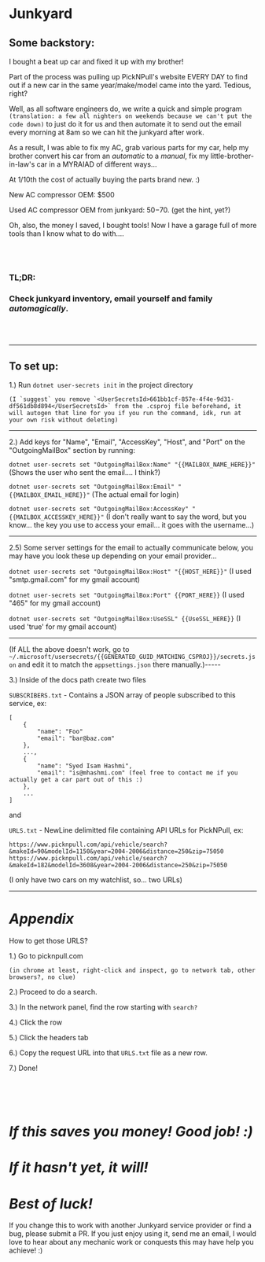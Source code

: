 # Junkyard
## Some backstory:
I bought a beat up car and fixed it up with my brother!

Part of the process was pulling up PickNPull's website EVERY DAY to find out if a new car in the same year/make/model came into the yard. Tedious, right?

Well, as all software engineers do, we write a quick and simple program `(translation: a few all nighters on weekends because we can't put the code down)` to just do it for us and then automate it to send out the email every morning at 8am so we can hit the junkyard after work.

As a result, I was able to fix my AC, grab various parts for my car, help my brother convert his car from an *automatic* to a *manual*, fix my little-brother-in-law's car in a MYRAIAD of different ways...

At 1/10th the cost of actually buying the parts brand new. :)

New AC compressor OEM: $500

Used AC compressor OEM from junkyard: $50-$70. (get the hint, yet?)

Oh, also, the money I saved, I bought tools! Now I have a garage full of more tools than I know what to do with....

</br>
</br>

### <b>TL;DR</b>: 
### Check junkyard inventory, email yourself and family *_automagically_*.
</br>
</br>

---

## To set up:
1.) Run `dotnet user-secrets init` in the project directory 

```
(I `suggest` you remove `<UserSecretsId>661bb1cf-857e-4f4e-9d31-df561db8d894</UserSecretsId>` from the .csproj file beforehand, it will autogen that line for you if you run the command, idk, run at your own risk without deleting)
```

-----

2.) Add keys for "Name", "Email", "AccessKey", "Host", and "Port" on the "OutgoingMailBox" section by running:

`dotnet user-secrets set "OutgoingMailBox:Name" "{{MAILBOX_NAME_HERE}}"` (Shows the user who sent the email.... I think?)

`dotnet user-secrets set "OutgoingMailBox:Email" "{{MAILBOX_EMAIL_HERE}}"` (The actual email for login)

`dotnet user-secrets set "OutgoingMailBox:AccessKey" "{{MAILBOX_ACCESSKEY_HERE}}"` (I don't really want to say the word, but you know... the key you use to access your email... it goes with the username...)

---
2.5) Some server settings for the email to actually communicate below, you may have you look these up depending on your email provider...

`dotnet user-secrets set "OutgoingMailBox:Host" "{{HOST_HERE}}"` (I used "smtp.gmail.com" for my gmail account)

`dotnet user-secrets set "OutgoingMailBox:Port" {{PORT_HERE}}` (I used "465" for my gmail account)

`dotnet user-secrets set "OutgoingMailBox:UseSSL" {{UseSSL_HERE}}` (I used 'true' for my gmail account)

-----

(If ALL the above doesn't work, go to `~/.microsoft/usersecrets/{{GENERATED_GUID_MATCHING_CSPROJ}}/secrets.json` and edit it to match the `appsettings.json` there manually.)-----

3.) Inside of the docs path create two files

`SUBSCRIBERS.txt` - Contains a JSON array of people subscribed to this service, ex:
```
[
    {
        "name": "Foo"
        "email": "bar@baz.com"
    },
    ...,
    {
        "name": "Syed Isam Hashmi",
        "email": "is@mhashmi.com" (feel free to contact me if you actually get a car part out of this :)
    },
    ...
]
```

and 

`URLS.txt` - NewLine delimitted file containing API URLs for PickNPull, ex:
```
https://www.picknpull.com/api/vehicle/search?&makeId=90&modelId=1150&year=2004-2006&distance=250&zip=75050
https://www.picknpull.com/api/vehicle/search?&makeId=182&modelId=3608&year=2004-2006&distance=250&zip=75050
```
(I only have two cars on my watchlist, so... two URLs)

---

# **_Appendix_**
How to get those URLS?

1.) Go to picknpull.com

`(in chrome at least, right-click and inspect, go to network tab, other browsers?, no clue)`

2.) Proceed to do a search.

3.) In the network panel, find the row starting with `search?`

4.) Click the row

5.) Click the headers tab

6.) Copy the request URL into that `URLS.txt` file as a new row.

7.) Done!


<br>
<br>
<br>

# ***If this saves you money! Good job! :)***
# ***If it hasn't yet, it will!***
# ***Best of luck!***

If you change this to work with another Junkyard service provider or find a bug, please submit a PR.
If you just enjoy using it, send me an email, I would love to hear about any mechanic work or conquests this may have help you achieve! :) 